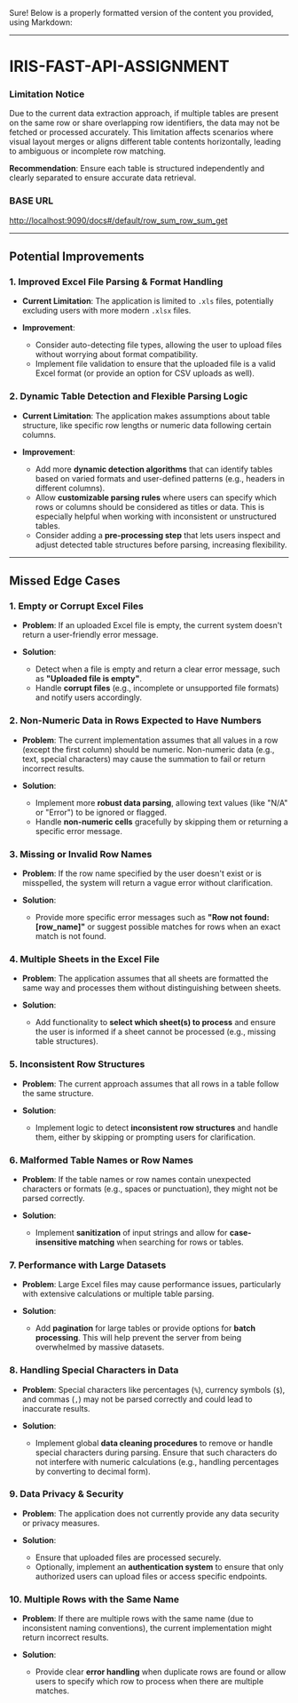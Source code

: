 Sure! Below is a properly formatted version of the content you provided, using Markdown:

---

# IRIS-FAST-API-ASSIGNMENT

### Limitation Notice

Due to the current data extraction approach, if multiple tables are present on the same row or share overlapping row identifiers, the data may not be fetched or processed accurately. This limitation affects scenarios where visual layout merges or aligns different table contents horizontally, leading to ambiguous or incomplete row matching.

**Recommendation**: Ensure each table is structured independently and clearly separated to ensure accurate data retrieval.

### BASE URL

[http://localhost:9090/docs#/default/row\_sum\_row\_sum\_get](http://localhost:9090/docs#/default/row_sum_row_sum_get)

---

## Potential Improvements

### 1. Improved Excel File Parsing & Format Handling

* **Current Limitation**: The application is limited to `.xls` files, potentially excluding users with more modern `.xlsx` files.

* **Improvement**:

  * Consider auto-detecting file types, allowing the user to upload files without worrying about format compatibility.
  * Implement file validation to ensure that the uploaded file is a valid Excel format (or provide an option for CSV uploads as well).

### 2. Dynamic Table Detection and Flexible Parsing Logic

* **Current Limitation**: The application makes assumptions about table structure, like specific row lengths or numeric data following certain columns.

* **Improvement**:

  * Add more **dynamic detection algorithms** that can identify tables based on varied formats and user-defined patterns (e.g., headers in different columns).
  * Allow **customizable parsing rules** where users can specify which rows or columns should be considered as titles or data. This is especially helpful when working with inconsistent or unstructured tables.
  * Consider adding a **pre-processing step** that lets users inspect and adjust detected table structures before parsing, increasing flexibility.

---

## Missed Edge Cases

### 1. Empty or Corrupt Excel Files

* **Problem**: If an uploaded Excel file is empty, the current system doesn't return a user-friendly error message.

* **Solution**:

  * Detect when a file is empty and return a clear error message, such as **"Uploaded file is empty"**.
  * Handle **corrupt files** (e.g., incomplete or unsupported file formats) and notify users accordingly.

### 2. Non-Numeric Data in Rows Expected to Have Numbers

* **Problem**: The current implementation assumes that all values in a row (except the first column) should be numeric. Non-numeric data (e.g., text, special characters) may cause the summation to fail or return incorrect results.

* **Solution**:

  * Implement more **robust data parsing**, allowing text values (like "N/A" or "Error") to be ignored or flagged.
  * Handle **non-numeric cells** gracefully by skipping them or returning a specific error message.

### 3. Missing or Invalid Row Names

* **Problem**: If the row name specified by the user doesn't exist or is misspelled, the system will return a vague error without clarification.

* **Solution**:

  * Provide more specific error messages such as **"Row not found: \[row\_name]"** or suggest possible matches for rows when an exact match is not found.

### 4. Multiple Sheets in the Excel File

* **Problem**: The application assumes that all sheets are formatted the same way and processes them without distinguishing between sheets.

* **Solution**:

  * Add functionality to **select which sheet(s) to process** and ensure the user is informed if a sheet cannot be processed (e.g., missing table structures).

### 5. Inconsistent Row Structures

* **Problem**: The current approach assumes that all rows in a table follow the same structure.

* **Solution**:

  * Implement logic to detect **inconsistent row structures** and handle them, either by skipping or prompting users for clarification.

### 6. Malformed Table Names or Row Names

* **Problem**: If the table names or row names contain unexpected characters or formats (e.g., spaces or punctuation), they might not be parsed correctly.

* **Solution**:

  * Implement **sanitization** of input strings and allow for **case-insensitive matching** when searching for rows or tables.

### 7. Performance with Large Datasets

* **Problem**: Large Excel files may cause performance issues, particularly with extensive calculations or multiple table parsing.

* **Solution**:

  * Add **pagination** for large tables or provide options for **batch processing**. This will help prevent the server from being overwhelmed by massive datasets.

### 8. Handling Special Characters in Data

* **Problem**: Special characters like percentages (`%`), currency symbols (`$`), and commas (`,`) may not be parsed correctly and could lead to inaccurate results.

* **Solution**:

  * Implement global **data cleaning procedures** to remove or handle special characters during parsing. Ensure that such characters do not interfere with numeric calculations (e.g., handling percentages by converting to decimal form).

### 9. Data Privacy & Security

* **Problem**: The application does not currently provide any data security or privacy measures.

* **Solution**:

  * Ensure that uploaded files are processed securely.
  * Optionally, implement an **authentication system** to ensure that only authorized users can upload files or access specific endpoints.

### 10. Multiple Rows with the Same Name

* **Problem**: If there are multiple rows with the same name (due to inconsistent naming conventions), the current implementation might return incorrect results.

* **Solution**:

  * Provide clear **error handling** when duplicate rows are found or allow users to specify which row to process when there are multiple matches.



